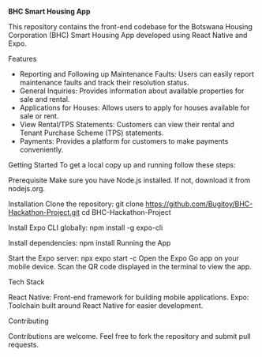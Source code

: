 **BHC Smart Housing App**

This repository contains the front-end codebase for the Botswana Housing Corporation (BHC) Smart Housing App developed using React Native and Expo.

Features

- Reporting and Following up Maintenance Faults: Users can easily report maintenance faults and track their resolution status.
- General Inquiries: Provides information about available properties for sale and rental.
- Applications for Houses: Allows users to apply for houses available for sale or rent.
- View Rental/TPS Statements: Customers can view their rental and Tenant Purchase Scheme (TPS) statements.
- Payments: Provides a platform for customers to make payments conveniently.

Getting Started
To get a local copy up and running follow these steps:

Prerequisite
Make sure you have Node.js installed. If not, download it from nodejs.org.

Installation
Clone the repository:
git clone https://github.com/Bugitoy/BHC-Hackathon-Project.git
cd BHC-Hackathon-Project

Install Expo CLI globally:
npm install -g expo-cli

Install dependencies:
npm install
Running the App

Start the Expo server:
npx expo start -c
Open the Expo Go app on your mobile device.
Scan the QR code displayed in the terminal to view the app.

Tech Stack

React Native: Front-end framework for building mobile applications.
Expo: Toolchain built around React Native for easier development.

Contributing

Contributions are welcome. Feel free to fork the repository and submit pull requests.
